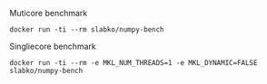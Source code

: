 Muticore benchmark

```
docker run -ti --rm slabko/numpy-bench
```

Singliecore benchmark
```
docker run -ti --rm -e MKL_NUM_THREADS=1 -e MKL_DYNAMIC=FALSE slabko/numpy-bench
```
